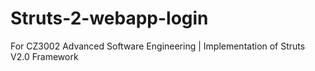 # Struts-2-webapp-login
For CZ3002 Advanced Software Engineering | Implementation of Struts V2.0 Framework
